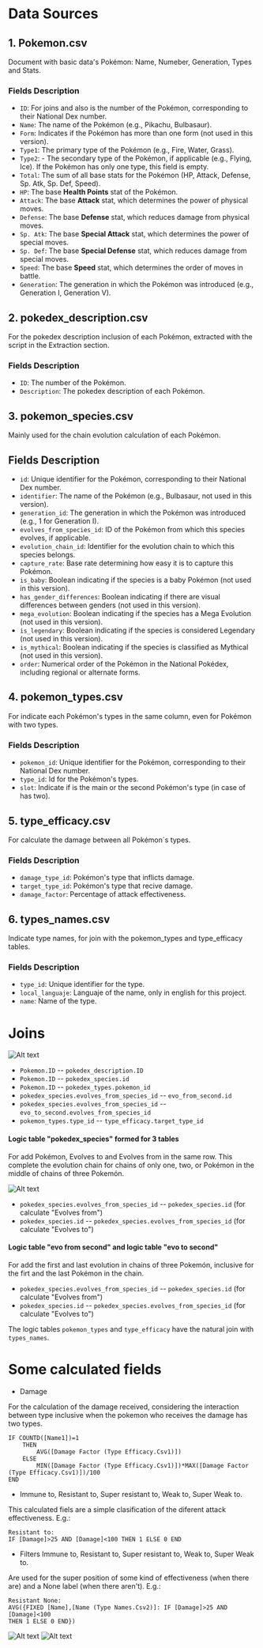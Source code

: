 # Data Sources

## 1. Pokemon.csv

Document with basic data's Pokémon: Name, Numeber, Generation, Types and Stats.

### Fields Description

- `ID`: For joins and also is the number of the Pokémon, corresponding to their National Dex number.
- `Name`: The name of the Pokémon (e.g., Pikachu, Bulbasaur).
- `Form`: Indicates if the Pokémon has more than one form (not used in this version).
- `Type1`: The primary type of the Pokémon (e.g., Fire, Water, Grass).
- `Type2`: - The secondary type of the Pokémon, if applicable (e.g., Flying, Ice). If the Pokémon has only one type, this field is empty.
- `Total`: The sum of all base stats for the Pokémon (HP, Attack, Defense, Sp. Atk, Sp. Def, Speed).
- `HP`: The base **Health Points** stat of the Pokémon.
- `Attack`: The base **Attack** stat, which determines the power of physical moves.
- `Defense`: The base **Defense** stat, which reduces damage from physical moves.
- `Sp. Atk`: The base **Special Attack** stat, which determines the power of special moves.
- `Sp. Def`: The base **Special Defense** stat, which reduces damage from special moves.
- `Speed`: The base **Speed** stat, which determines the order of moves in battle.
- `Generation`: The generation in which the Pokémon was introduced (e.g., Generation I, Generation V).

## 2. pokedex_description.csv

For the pokedex description inclusion of each Pokémon, extracted with the script in the Extraction section.

### Fields Description

- `ID`: The number of the Pokémon.
- `Description`: The pokedex description of each Pokémon.

## 3. pokemon_species.csv

Mainly used for the chain evolution calculation of each Pokémon.

## Fields Description

- `id`: Unique identifier for the Pokémon, corresponding to their National Dex number.
- `identifier`: The name of the Pokémon (e.g., Bulbasaur, not used in this version).
- `generation_id`: The generation in which the Pokémon was introduced (e.g., 1 for Generation I).
- `evolves_from_species_id`: ID of the Pokémon from which this species evolves, if applicable.
- `evolution_chain_id`: Identifier for the evolution chain to which this species belongs.
- `capture_rate`: Base rate determining how easy it is to capture this Pokémon.
- `is_baby`: Boolean indicating if the species is a baby Pokémon (not used in this version).
- `has_gender_differences`: Boolean indicating if there are visual differences between genders (not used in this version).
- `mega_evolution`: Boolean indicating if the species has a Mega Evolution (not used in this version).
- `is_legendary`: Boolean indicating if the species is considered Legendary (not used in this version).
- `is_mythical`: Boolean indicating if the species is classified as Mythical (not used in this version).
- `order`: Numerical order of the Pokémon in the National Pokédex, including regional or alternate forms.

## 4. pokemon_types.csv

For indicate each Pokémon's types in the same column, even for Pokémon with two types.

### Fields Description

- `pokemon_id`: Unique identifier for the Pokémon, corresponding to their National Dex number.
- `type_id`: Id for the Pokémon's types.
- `slot`: Indicate if is the main or the second Pokémon's type (in case of has two).

## 5. type_efficacy.csv

For calculate the damage between all Pokémon´s types.

### Fields Description

- `damage_type_id`: Pokémon's type that inflicts damage.
- `target_type_id`: Pokémon's type that recive damage.
- `damage_factor`: Percentage of attack effectiveness.

## 6. types_names.csv

Indicate type names, for join with the pokemon_types and type_efficacy tables.

### Fields Description

- `type_id`: Unique identifier for the type.
- `local_languaje`: Languaje of the name, only in english for this project.
- `name`: Name of the type.

# Joins

![Alt text](https://github.com/TalexJuarezProject/Tableau-proyects/blob/main/Pokemon/Data/Schema_joins.png)

- `Pokemon.ID` *--* `pokedex_description.ID`
- `Pokemon.ID` *--* `pokedex_species.id`
- `Pokemon.ID` *--* `pokedex_types.pokemon_id`
- `pokedex_species.evolves_from_species_id` *--* `evo_from_second.id`
- `pokedex_species.evolves_from_species_id` *--* `evo_to_second.evolves_from_species_id`
- `pokemon_types.type_id` *--* `type_efficacy.target_type_id`

#### Logic table "pokedex_species" formed for 3 tables
For add Pokémon, Evolves to and Evolves from in the same row. This complete the evolution chain for chains of only one, two, or Pokémon in the middle of chains of three Pokemón.

![Alt text](https://github.com/TalexJuarezProject/Tableau-proyects/blob/main/Pokemon/Data/Schema_ev_from_to.png)

- `pokedex_species.evolves_from_species_id` *--* `pokedex_species.id` (for calculate "Evolves from")
- `pokedex_species.id` *--* `pokedex_species.evolves_from_species_id` (for calculate "Evolves to")


#### Logic table "evo from second" and logic table "evo to second"
For add the first and last evolution in chains of three Pokemón, inclusive for the firt and the last Pokémon in the chain.
- `pokedex_species.evolves_from_species_id` *--* `pokedex_species.id` (for calculate "Evolves from")
- `pokedex_species.id` *--* `pokedex_species.evolves_from_species_id` (for calculate "Evolves to")

The logic tables `pokemon_types` and `type_efficacy` have the natural join with `types_names`.


# Some calculated fields

- Damage

For the calculation of the damage received, considering the interaction between type inclusive when the pokemon who receives the damage has two types.

```
IF COUNTD([Name1])=1 
    THEN 
        AVG([Damage Factor (Type Efficacy.Csv1)])
    ELSE
        MIN([Damage Factor (Type Efficacy.Csv1)])*MAX([Damage Factor (Type Efficacy.Csv1)])/100
END
```


- Immune to, Resistant to, Super resistant to, Weak to, Super Weak to.

This calculated fiels are a simple clasification of the diferent attack effectiveness. E.g.:

```
Resistant to:
IF [Damage]>25 AND [Damage]<100 THEN 1 ELSE 0 END
```

- Filters Immune to, Resistant to, Super resistant to, Weak to, Super Weak to.

Are used for the super position of some kind of effectiveness (when there are) and a None label (when there aren't). E.g.:

```
Resistant None:
AVG({FIXED [Name],[Name (Type Names.Csv2)]: IF [Damage]>25 AND [Damage]<100
THEN 1 ELSE 0 END})
```

![Alt text](https://github.com/TalexJuarezProject/Tableau-proyects/blob/main/Pokemon/Data/eff_1.png)
![Alt text](https://github.com/TalexJuarezProject/Tableau-proyects/blob/main/Pokemon/Data/eff_2.png)